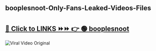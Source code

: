 
 ## booplesnoot-Only-Fans-Leaked-Videos-Files

# <h2><a href="https://mediaupload.pro?booplesnoot">🔗 Click to LINKS ⏩⏩ 👉 🟢 booplesnoot </a></h2>

<a href="https://mediaupload.pro?booplesnoot" rel="nofollow" data-target="animated-image.originalLink"><img src="https://i.ibb.co.com/xMMVF88/686577567.gif" alt="Viral Video Original" style="max-width: 100%; display: inline-block;" data-target="animated-image.originalImage"></a>